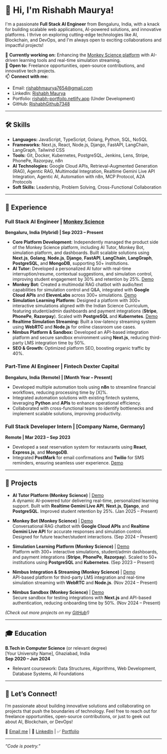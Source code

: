 # 👋 Hi, I'm Rishabh Maurya!

I'm a passionate **Full Stack AI Engineer** from Bengaluru, India, with a knack for building scalable web applications, AI-powered solutions, and innovative platforms. I thrive on exploring cutting-edge technologies like AI, Blockchain, and DevOps, and I'm always open to exciting collaborations and impactful projects!

🌱 **Currently working on:** Enhancing the [Monkey Science platform](https://monkeyscience.io) with AI-driven learning tools and real-time simulation streaming.  
💼 **Open to:** Freelance opportunities, open-source contributions, and innovative tech projects.  
📫 **Connect with me:**  
- Email: [rishabhmaurya7654@gmail.com](mailto:rishabhmaurya7654@gmail.com)  
- LinkedIn: [Rishabh Maurya](https://www.linkedin.com/in/rishabh-maurya-4751a6201/)  
- Portfolio: [rishabh-portfoilo.netlify.app](https://rishabh-portfoilo.netlify.app/) (Under Development)  
- GitHub: [RishabhGithub7348](https://github.com/RishabhGithub7348)

---

## 🛠️ Skills

- **Languages:** JavaScript, TypeScript, Golang, Python, SQL, NoSQL  
- **Frameworks:** Next.js, React, Node.js, Django, FastAPI, LangChain, LangGraph, Tailwind CSS  
- **Tools:** Git, Docker, Kubernetes, PostgreSQL, Jenkins, Lens, Stripe, PhonePe, Razorpay, n8n  
- **AI Technologies:** Google Cloud APIs, Retrieval-Augmented Generation (RAG), Agentic RAG, Multimodal Integration, Realtime Gemini Live API Integration, Agentic AI, Automation with n8n, MCP Protocol, A2A Protocols  
- **Soft Skills:** Leadership, Problem Solving, Cross-Functional Collaboration  

---

## 💼 Experience

### Full Stack AI Engineer | [Monkey Science](https://monkeyscience.io)  
**Bengaluru, India (Hybrid) | Sep 2023 – Present**  
- **Core Platform Development:** Independently managed the product side of the Monkey Science platform, including AI Tutor, Monkey Bot, simulation platform, and dashboards. Built scalable solutions using **Next.js**, **Golang**, **Node.js**, **Django**, **FastAPI**, **LangChain**, **LangGraph**, **PostgreSQL**, and **MongoDB**, supporting 50+ institutions.  
- **AI Tutor:** Developed a personalized AI tutor with real-time interruption/resume, contextual suggestions, and simulation control, improving student engagement by 30% and retention by 25%. [Demo](#)  
- **Monkey Bot:** Created a multimodal RAG chatbot with audio/text capabilities for simulation control and Q&A, integrated with **Google Cloud APIs** and **ElevenLabs** across 300+ simulations. [Demo](#)  
- **Simulation Learning Platform:** Designed a platform with 300+ interactive simulations aligned with the Indian Science Curriculum, featuring student/admin dashboards and payment integrations (**Stripe**, **PhonePe**, **Razorpay**). Scaled with **PostgreSQL** and **Kubernetes**. [Demo](#)  
- **Realtime Simulation Streaming:** Built a low-latency streaming system using **WebRTC** and **Node.js** for online classroom use cases.  
- **Nimbus Platform & Sandbox:** Developed an API-based integration platform and secure sandbox environment using **Next.js**, reducing third-party LMS integration time by 50%.  
- **SEO & Growth:** Optimized platform SEO, boosting organic traffic by 40%.

### Part-Time AI Engineer | Fintech Dexter Capital  
**Bengaluru, India (Remote) | [Month Year – Present]**  
- Developed multiple automation tools using **n8n** to streamline financial workflows, reducing processing time by [X]%.  
- Integrated automation solutions with existing fintech systems, leveraging **Python** and **APIs** to enhance operational efficiency.  
- Collaborated with cross-functional teams to identify bottlenecks and implement scalable solutions, improving productivity.

### Full Stack Developer Intern | [Company Name, Germany]  
**Remote | Mar 2023 – Sep 2023**  
- Developed a seat reservation system for restaurants using **React**, **Express.js**, and **MongoDB**.  
- Integrated **PostMark** for email confirmations and **Twilio** for SMS reminders, ensuring seamless user experience. [Demo](#)

---

## 🚀 Projects

- **AI Tutor Platform (Monkey Science)** | [Demo](#)  
  A dynamic AI-powered tutor delivering real-time, personalized learning support. Built with **Realtime Gemini Live API**, **Next.js**, **Django**, and **PostgreSQL**. Improved student retention by 25%. (Jan 2025 – Present)  

- **Monkey Bot (Monkey Science)** | [Demo](#)  
  Conversational RAG chatbot with **Google Cloud APIs** and **Realtime Gemini Live API** for accurate responses and simulation control. Designed for future teacher/student interactions. (Sep 2024 – Present)  

- **Simulation Learning Platform (Monkey Science)** | [Demo](#)  
  Platform with 300+ interactive simulations, student/admin dashboards, and payment integrations (**Stripe**, **PhonePe**, **Razorpay**). Scaled to 50+ institutions using **PostgreSQL** and **Kubernetes**. (Sep 2023 – Present)  

- **Nimbus Integration & Streaming (Monkey Science)** | [Demo](#)  
  API-based platform for third-party LMS integration and real-time simulation streaming with **WebRTC** and **Node.js**. (Nov 2024 – Present)  

- **Nimbus Sandbox (Monkey Science)** | [Demo](#)  
  Secure sandbox for testing integrations with **Next.js** and API-based authentication, reducing onboarding time by 50%. (Nov 2024 – Present)  

*(Check out more projects on my [GitHub](https://github.com/RishabhGithub7348)!)*

---

## 🎓 Education

**B.Tech in Computer Science** (or relevant degree)  
[Your University Name], Ghaziabad, India  
**Sep 2020 – Jun 2024**  
- Relevant coursework: Data Structures, Algorithms, Web Development, Database Systems, AI Foundations  

---

## 🌟 Let’s Connect!

I’m passionate about building innovative solutions and collaborating on projects that push the boundaries of technology. Feel free to reach out for freelance opportunities, open-source contributions, or just to geek out about AI, Blockchain, or DevOps!

📧 [Email me](mailto:rishabhmaurya7654@gmail.com) | 🔗 [LinkedIn](https://www.linkedin.com/in/rishabh-maurya-4751a6201/) | ✅ [Portfolio](https://rishabh-portfoilo.netlify.app/)

---

*“Code is poetry.”*
